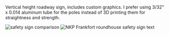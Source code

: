 Vertical height roadway sign, includes custom graphics.  I prefer using 3/32" x 0.014 aluminum tube for the poles instead of 3D printing them for straightness and strength.

![safety sign comparison](https://github.com/user-attachments/assets/1edbb122-eb94-43e0-b1d0-823cf78cd7e9)
![NKP Frankfort roundhouse safety sign text](https://github.com/user-attachments/assets/40ba02ac-5b3e-4981-82ca-f9063022add4)
